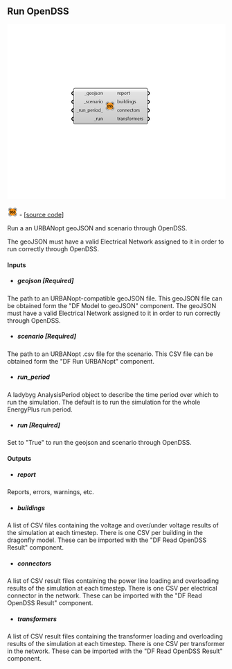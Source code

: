## Run OpenDSS

![](../../images/components/Run_OpenDSS.png)

![](../../images/icons/Run_OpenDSS.png) - [[source code]](https://github.com/ladybug-tools/dragonfly-grasshopper/blob/master/dragonfly_grasshopper/src//DF%20Run%20OpenDSS.py)


Run a an URBANopt geoJSON and scenario through OpenDSS. 

The geoJSON must have a valid Electrical Network assigned to it in order to run correctly through OpenDSS. 



#### Inputs
* ##### geojson [Required]
The path to an URBANopt-compatible geoJSON file. This geoJSON file can be obtained form the "DF Model to geoJSON" component. The geoJSON must have a valid Electrical Network assigned to it in order to run correctly through OpenDSS. 
* ##### scenario [Required]
The path to an URBANopt .csv file for the scenario. This CSV file can be obtained form the "DF Run URBANopt" component. 
* ##### run_period 
A ladybyg AnalysisPeriod object to describe the time period over which to run the simulation. The default is to run the simulation for the whole EnergyPlus run period. 
* ##### run [Required]
Set to "True" to run the geojson and scenario through OpenDSS. 

#### Outputs
* ##### report
Reports, errors, warnings, etc. 
* ##### buildings
A list of CSV files containing the voltage and over/under voltage results of the simulation at each timestep. There is one CSV per building in the dragonfly model. These can be imported with the "DF Read OpenDSS Result" component. 
* ##### connectors
A list of CSV result files containing the power line loading and overloading results of the simulation at each timestep. There is one CSV per electrical connector in the network. These can be imported with the "DF Read OpenDSS Result" component. 
* ##### transformers
A list of CSV result files containing the transformer loading and overloading results of the simulation at each timestep. There is one CSV per transformer in the network. These can be imported with the "DF Read OpenDSS Result" component. 